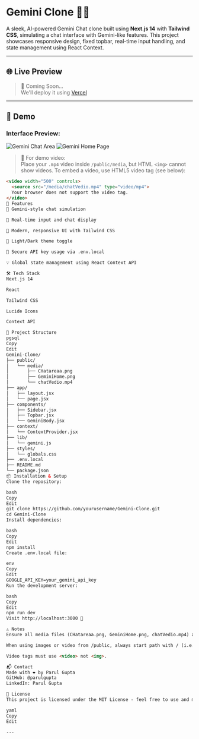 # Gemini Clone 🔮✨

A sleek, AI-powered Gemini Chat clone built using **Next.js 14** with **Tailwind CSS**, simulating a chat interface with Gemini-like features. This project showcases responsive design, fixed topbar, real-time input handling, and state management using React Context.

---

## 🌐 Live Preview

> 🚀 Coming Soon...  
> We'll deploy it using [Vercel](https://vercel.com)

---

## 📸 Demo

### Interface Preview:

![Gemini Chat Area](/media/CHatareaa.png)
![Gemini Home Page](/media/GeminiHome.png)

> 🎥 For demo video:  
> Place your `.mp4` video inside `/public/media`, but HTML `<img>` cannot show videos. To embed a video, use HTML5 video tag (see below):

```html
<video width="500" controls>
  <source src="/media/chatVedio.mp4" type="video/mp4">
  Your browser does not support the video tag.
</video>
🚀 Features
🧠 Gemini-style chat simulation

💬 Real-time input and chat display

🎨 Modern, responsive UI with Tailwind CSS

🌙 Light/Dark theme toggle

🔐 Secure API key usage via .env.local

💡 Global state management using React Context API

🛠️ Tech Stack
Next.js 14

React

Tailwind CSS

Lucide Icons

Context API

📁 Project Structure
pgsql
Copy
Edit
Gemini-Clone/
├── public/
│   └── media/
│       ├── CHatareaa.png
│       ├── GeminiHome.png
│       └── chatVedio.mp4
├── app/
│   ├── layout.jsx
│   └── page.jsx
├── components/
│   ├── Sidebar.jsx
│   ├── Topbar.jsx
│   └── GeminiBody.jsx
├── context/
│   └── ContextProvider.jsx
├── lib/
│   └── gemini.js
├── styles/
│   └── globals.css
├── .env.local
├── README.md
└── package.json
📦 Installation & Setup
Clone the repository:

bash
Copy
Edit
git clone https://github.com/yourusername/Gemini-Clone.git
cd Gemini-Clone
Install dependencies:

bash
Copy
Edit
npm install
Create .env.local file:

env
Copy
Edit
GOOGLE_API_KEY=your_gemini_api_key
Run the development server:

bash
Copy
Edit
npm run dev
Visit http://localhost:3000 🚀

⚠️ Notes
Ensure all media files (CHatareaa.png, GeminiHome.png, chatVedio.mp4) are inside the public/media folder.

When using images or video from /public, always start path with / (i.e., /media/filename.ext)

Video tags must use <video> not <img>.

📬 Contact
Made with ❤️ by Parul Gupta
GitHub: @parulgupta
LinkedIn: Parul Gupta

📜 License
This project is licensed under the MIT License - feel free to use and modify!

yaml
Copy
Edit

---










